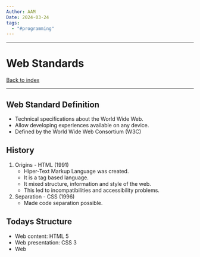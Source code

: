 ```yaml
---
Author: AAM
Date: 2024-03-24
tags:
  - "#programming"
---
```

---
# Web Standards

[Back to index](../GUI.md)

---

## Web Standard Definition

- Technical specifications about the World Wide Web.
- Allow developing experiences available on any device.
- Defined by the World Wide Web Consortium (W3C)

## History 

1. Origins - HTML (1991)
	- Hiper-Text Markup Language was created.
	- It is a tag based language.
	- It mixed structure, information and style of the web.
	- This led to incompatibilities and accessibility problems.
2. Separation - CSS (1996)
	- Made code separation possible.

## Todays Structure

- Web content: HTML 5
- Web presentation: CSS 3
- Web